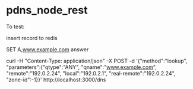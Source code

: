 # pdns_node_rest


To test:

insert record to redis

SET A,www.example.com answer

curl -H "Content-Type: application/json" -X POST -d '{"method":"lookup", "parameters":{"qtype":"ANY", "qname":"www.example.com", "remote":"192.0.2.24", "local":"192.0.2.1", "real-remote":"192.0.2.24", "zone-id":-1}}' http://localhost:3000/dns
